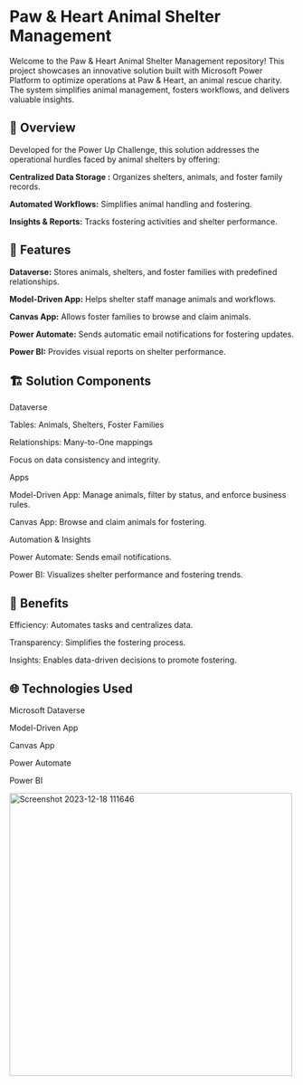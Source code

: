# Paw & Heart Animal Shelter Management

Welcome to the Paw & Heart Animal Shelter Management repository! This project showcases an innovative solution built with Microsoft Power Platform to optimize operations at Paw & Heart, an animal rescue charity. The system simplifies animal management, fosters workflows, and delivers valuable insights.

## 🎯 Overview

Developed for the Power Up Challenge, this solution addresses the operational hurdles faced by animal shelters by offering:

 **Centralized Data Storage :** Organizes shelters, animals, and foster family records.

 **Automated Workflows:** Simplifies animal handling and fostering.

**Insights & Reports:** Tracks fostering activities and shelter performance.

 ## 🌟 Features

**Dataverse:** Stores animals, shelters, and foster families with predefined relationships.

**Model-Driven App:** Helps shelter staff manage animals and workflows.

**Canvas App:** Allows foster families to browse and claim animals.

**Power Automate:** Sends automatic email notifications for fostering updates.

**Power BI:** Provides visual reports on shelter performance.

## 🏗️ Solution Components

Dataverse

Tables: Animals, Shelters, Foster Families

Relationships: Many-to-One mappings

Focus on data consistency and integrity.

Apps

Model-Driven App: Manage animals, filter by status, and enforce business rules.

Canvas App: Browse and claim animals for fostering.

Automation & Insights

Power Automate: Sends email notifications.

Power BI: Visualizes shelter performance and fostering trends.

## 🎯 Benefits

Efficiency: Automates tasks and centralizes data.

Transparency: Simplifies the fostering process.

Insights: Enables data-driven decisions to promote fostering.

## 🌐 Technologies Used

Microsoft Dataverse

Model-Driven App

Canvas App

Power Automate

Power BI

<img width="500" alt="Screenshot 2023-12-18 111646" src="https://github.com/CodePointCreativesPowerPlatform/Project-1-Document-Management-/assets/89215713/c27cff73-1042-4681-83d0-61c6fced4841">

